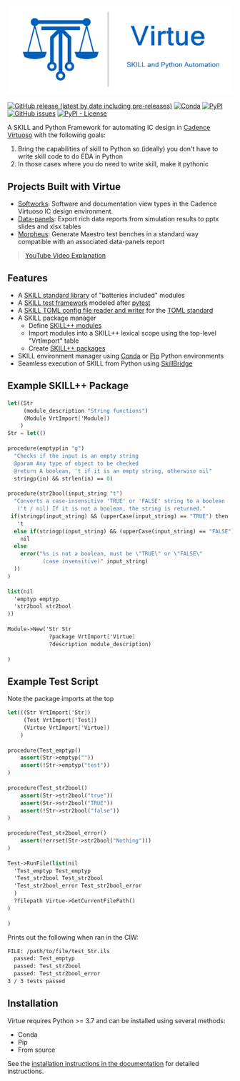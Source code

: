 ![Virtue](docs/source/_static/logo/virtue_banner_with_tagline.png "Virtue")

[![GitHub release (latest by date including pre-releases)](https://img.shields.io/github/v/release/cascode-labs/virtue?include_prereleases)](https://github.com/cascode-labs/virtue/releases/latest)
[![Conda](https://img.shields.io/conda/v/conda-forge/virtue?label=conda-forge)](https://anaconda.org/conda-forge/virtue)
[![PyPI](https://img.shields.io/pypi/v/virtue-skill)](https://pypi.org/project/virtue-skill/)
[![GitHub issues](https://img.shields.io/github/issues/cascode-labs/virtue)](https://github.com/cascode-labs/virtue/issues)
[![PyPI - License](https://img.shields.io/pypi/l/virtue-skill)](https://choosealicense.com/licenses/mit/)

A SKILL and Python Framework for automating IC design in
[Cadence Virtuoso](https://www.cadence.com/en_US/home/tools/custom-ic-analog-rf-design/circuit-design.html)
with the following goals:

1. Bring the capabilities of skill to Python so (ideally) you don't have
   to write skill code to do EDA in Python
2. In those cases where you do need to write skill, make it pythonic


## Projects Built with Virtue

- [Softworks](https://github.com/cascode-labs/softworks):
  Software and documentation view types in the Cadence Virtuoso IC design environment.
- [Data-panels](https://github.com/cascode-labs/data-panels):
  Export rich data reports from simulation results to pptx slides and
  xlsx tables
- [Morpheus](https://github.com/cascode-labs/morpheus):
  Generate Maestro test benches in a standard way compatible with an associated
  data-panels report

> [YouTube Video Explanation](https://www.youtube.com/watch?v=5GJbBLpHo6s&t=1s)

## Features

- A [SKILL standard library](https://www.cascode-labs.org/virtue/reference/skill_api/index.html) of "batteries included" modules
- A [SKILL test framework](https://www.cascode-labs.org/virtue/overview/testing_framework.html) modeled after [pytest](https://docs.pytest.org/en/7.1.x/)
- A [SKILL TOML config file reader and writer](https://www.cascode-labs.org/virtue/overview/toml.html)
  for the [TOML standard](https://toml.io)
- A SKILL package manager
  - Define [SKILL++ modules](https://www.cascode-labs.org/virtue/overview/packaging/modules.html)
  - Import modules into a SKILL++ lexical scope using the top-level "VrtImport" table
  - Create [SKILL++ packages](https://www.cascode-labs.org/virtue/overview/packaging/skill_packages.html)
- SKILL environment manager using
  [Conda](https://docs.conda.io/en/latest/) or
  [Pip](https://pip.pypa.io/en/stable/reference/build-system/pyproject-toml/)
  Python environments
- Seamless execution of SKILL from Python using
  [SkillBridge](https://unihd-cag.github.io/skillbridge/)

## Example SKILL++ Package

```scheme
let((Str
     (module_description "String functions")
     (Module VrtImport['Module])
    )
Str = let(()

procedure(emptyp(in "g")
  "Checks if the input is an empty string
  @param Any type of object to be checked
  @return A boolean, 't if it is an empty string, otherwise nil"
  stringp(in) && strlen(in) == 0)

procedure(str2bool(input_string "t")
  "Converts a case-insensitive 'TRUE' or 'FALSE' string to a boolean
   ('t / nil) If it is not a boolean, the string is returned."
 if(stringp(input_string) && (upperCase(input_string) == "TRUE") then
   't
  else if(stringp(input_string) && (upperCase(input_string) == "FALSE") then
    nil
  else
    error("%s is not a boolean, must be \"TRUE\" or \"FALSE\"
           (case insensitive)" input_string)
  ))
)

list(nil
  'emptyp emptyp
  'str2bool str2bool
))

Module->New('Str Str
             ?package VrtImport['Virtue]
             ?description module_description)

)
```

## Example Test Script

Note the package imports at the top

``` scheme
let(((Str VrtImport['Str])
     (Test VrtImport['Test])
     (Virtue VrtImport['Virtue])
    )

procedure(Test_emptyp()
    assert(Str->emptyp(""))
    assert(!Str->emptyp("test"))
)

procedure(Test_str2bool()
    assert(Str->str2bool("true"))
    assert(Str->str2bool("TRUE"))
    assert(!Str->str2bool("false"))
)

procedure(Test_str2bool_error()
    assert(!errset(Str->str2bool("Nothing")))
)

Test->RunFile(list(nil
  'Test_emptyp Test_emptyp
  'Test_str2bool Test_str2bool
  'Test_str2bool_error Test_str2bool_error
  )
  ?filepath Virtue->GetCurrentFilePath()
)

)
```

Prints out the following when ran in the CIW:

``` sh
FILE: /path/to/file/test_Str.ils
  passed: Test_emptyp
  passed: Test_str2bool
  passed: Test_str2bool_error
3 / 3 tests passed
```

## Installation

Virtue requires Python >= 3.7 and can be installed using several methods:

- Conda
- Pip
- From source

See the
[installation instructions in the documentation](https://www.cascode-labs.org/virtue/overview/index.html#installation)
for detailed instructions.
